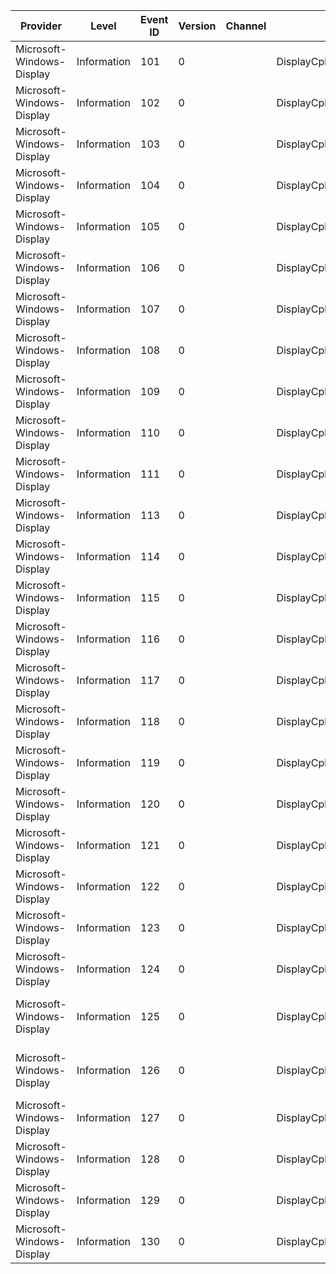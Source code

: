 Provider                   |  Level        |  Event ID  |  Version  |  Channel  |  Task                                          |  Opcode                |  Keyword     |  Message
---------------------------|---------------|------------|-----------|-----------|------------------------------------------------|------------------------|--------------|----------------------------------------
Microsoft-Windows-Display  |  Information  |  101       |  0        |           |  DisplayCpl_InitializePage                     |  Start                 |              |
Microsoft-Windows-Display  |  Information  |  102       |  0        |           |  DisplayCpl_InitializePage                     |  Stop                  |              |
Microsoft-Windows-Display  |  Information  |  103       |  0        |           |  DisplayCpl_Initialize                         |  Start                 |  DisplayCPL  |
Microsoft-Windows-Display  |  Information  |  104       |  0        |           |  DisplayCpl_Initialize                         |  Stop                  |  DisplayCPL  |
Microsoft-Windows-Display  |  Information  |  105       |  0        |           |  DisplayCpl_OpenCustomDPIDialog                |  Start                 |  DisplayCPL  |
Microsoft-Windows-Display  |  Information  |  106       |  0        |           |  DisplayCpl_OpenCustomDPIDialog                |  Stop                  |  DisplayCPL  |
Microsoft-Windows-Display  |  Information  |  107       |  0        |           |  DisplayCpl_SelectionChange                    |  Start                 |  DisplayCPL  |
Microsoft-Windows-Display  |  Information  |  108       |  0        |           |  DisplayCpl_SelectionChange                    |  Update preview image  |  DisplayCPL  |
Microsoft-Windows-Display  |  Information  |  109       |  0        |           |  DisplayCpl_SelectionChange                    |  Hide preview image    |  DisplayCPL  |
Microsoft-Windows-Display  |  Information  |  110       |  0        |           |  DisplayCpl_SelectionChange                    |  Show preview image    |  DisplayCPL  |
Microsoft-Windows-Display  |  Information  |  111       |  0        |           |  DisplayCpl_SelectionChange                    |  Stop                  |  DisplayCPL  |
Microsoft-Windows-Display  |  Information  |  113       |  0        |           |  DisplayCpl_ApplyButtonClicked                 |  Start                 |  DisplayCPL  |
Microsoft-Windows-Display  |  Information  |  114       |  0        |           |  DisplayCpl_ApplyButtonClicked                 |  Show restart prompt   |  DisplayCPL  |
Microsoft-Windows-Display  |  Information  |  115       |  0        |           |  DisplayCpl_ApplyButtonClicked                 |  Stop                  |  DisplayCPL  |
Microsoft-Windows-Display  |  Information  |  116       |  0        |           |  DisplayCpl_SettingsPage_Initialize            |  Start                 |              |
Microsoft-Windows-Display  |  Information  |  117       |  0        |           |  DisplayCpl_SettingsPage_Initialize            |  Stop                  |              |
Microsoft-Windows-Display  |  Information  |  118       |  0        |           |  DisplayCpl_SettingsPage_ApplyButtonClicked    |  Start                 |  DisplayCPL  |
Microsoft-Windows-Display  |  Information  |  119       |  0        |           |  DisplayCpl_SettingsPage_ApplyButtonClicked    |  Stop                  |  DisplayCPL  |
Microsoft-Windows-Display  |  Information  |  120       |  0        |           |  DisplayCpl_SettingsPage_EnumAllDisplays       |  Start                 |  DisplayCPL  |
Microsoft-Windows-Display  |  Information  |  121       |  0        |           |  DisplayCpl_SettingsPage_EnumAllDisplays       |  Stop                  |  DisplayCPL  |
Microsoft-Windows-Display  |  Information  |  122       |  0        |           |  DisplayCpl_SettingsPage_LayoutMonitorElement  |  Start                 |  DisplayCPL  |
Microsoft-Windows-Display  |  Information  |  123       |  0        |           |  DisplayCpl_SettingsPage_LayoutMonitorElement  |  Stop                  |  DisplayCPL  |
Microsoft-Windows-Display  |  Information  |  124       |  0        |           |  DisplayCpl_ResolutionControl                  |                        |  DisplayCPL  |
Microsoft-Windows-Display  |  Information  |  125       |  0        |           |  DisplayCpl_ResolutionControl                  |                        |  DisplayCPL  |  Resolution Control - Item Added
Microsoft-Windows-Display  |  Information  |  126       |  0        |           |  DisplayCpl_ResolutionControl                  |                        |  DisplayCPL  |  Resolution Control - Selection Changed
Microsoft-Windows-Display  |  Information  |  127       |  0        |           |  DisplayCpl_ResolutionSlider                   |                        |  DisplayCPL  |
Microsoft-Windows-Display  |  Information  |  128       |  0        |           |  DisplayCpl_ResolutionSlider                   |                        |  DisplayCPL  |
Microsoft-Windows-Display  |  Information  |  129       |  0        |           |  DisplayCpl_EnumerateStereo3DModes             |  Start                 |  DisplayCPL  |
Microsoft-Windows-Display  |  Information  |  130       |  0        |           |  DisplayCpl_EnumerateStereo3DModes             |  Stop                  |  DisplayCPL  |